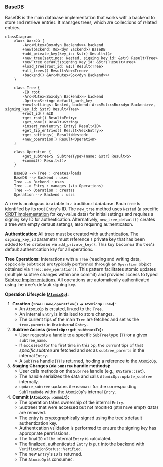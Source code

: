 ### BaseDB

BaseDB is the main database implementation that works with a backend to store and retrieve entries. It manages trees, which are collections of related entries.

```mermaid
classDiagram
    class BaseDB {
        -Arc<Mutex<Box<dyn Backend>>> backend
        +new(backend: Box<dyn Backend>) BaseDB
        +add_private_key(key_id: &str) Result<()>
        +new_tree(settings: Nested, signing_key_id: &str) Result<Tree>
        +new_tree_default(signing_key_id: &str) Result<Tree>
        +load_tree(root_id: &ID) Result<Tree>
        +all_trees() Result<Vec<Tree>>
        +backend() &Arc<Mutex<Box<dyn Backend>>>
    }

    class Tree {
        -ID root
        -Arc<Mutex<Box<dyn Backend>>> backend
        -Option<String> default_auth_key
        +new(settings: Nested, backend: Arc<Mutex<Box<dyn Backend>>>, signing_key_id: &str) Result<Tree>
        +root_id() &ID
        +get_root() Result<Entry>
        +get_name() Result<String>
        +insert_raw(entry: Entry) Result<ID>
        +get_tip_entries() Result<Vec<Entry>>
        +get_settings() Result<Nested>
        +new_operation() Result<Operation>
    }

    class Operation {
        +get_subtree<S: SubtreeType>(name: &str) Result<S>
        +commit() Result<()>
    }

    BaseDB --> Tree : creates/loads
    BaseDB --> Backend : uses
    Tree --> Backend : uses
    Tree --> Entry : manages (via Operations)
    Tree --> Operation : creates
    Operation --> Backend : uses
```

A `Tree` is analogous to a table in a traditional database. Each `Tree` is identified by its root `Entry`'s ID. The `new_tree` method uses `Nested` (a specific [CRDT implementation](crdt.md) for key-value data) for initial settings and requires a signing key ID for authentication. Alternatively, `new_tree_default()` creates a tree with empty default settings, also requiring authentication.

**Authentication**: All trees must be created with authentication. The `signing_key_id` parameter must reference a private key that has been added to the database via `add_private_key()`. This key becomes the tree's default authentication key for all operations.

**Tree Operations:** Interactions with a `Tree` (reading and writing data, especially subtrees) are typically performed through an `Operation` object obtained via `Tree::new_operation()`. This pattern facilitates atomic updates (multiple subtree changes within one commit) and provides access to typed [Subtree Implementations](subtrees.md). All operations are automatically authenticated using the tree's default signing key.

**Operation Lifecycle ([`AtomicOp`](../../src/atomicop.rs)):**

1.  **Creation (`Tree::new_operation()` -> `AtomicOp::new`):**
    - An `AtomicOp` is created, linked to the `Tree`.
    - An internal `Entry` is initialized to store changes.
    - The current tips of the main `Tree` are fetched and set as the `tree.parents` in the internal `Entry`.
2.  **Subtree Access (`AtomicOp::get_subtree<T>`):**
    - User requests a handle to a specific `SubTree` type (`T`) for a given `subtree_name`.
    - If accessed for the first time in this op, the current tips of that _specific subtree_ are fetched and set as `subtree_parents` in the internal `Entry`.
    - A `SubTree` handle (`T`) is returned, holding a reference to the `AtomicOp`.
3.  **Staging Changes (via `SubTree` handle methods):**
    - User calls methods on the `SubTree` handle (e.g., `KVStore::set`).
    - The handle serializes the data and calls `AtomicOp::update_subtree` internally.
    - `update_subtree` updates the `RawData` for the corresponding `SubTreeNode` within the `AtomicOp`'s internal `Entry`.
4.  **Commit (`AtomicOp::commit`):**
    - The operation takes ownership of the internal `Entry`.
    - Subtrees that were accessed but not modified (still have empty data) are removed.
    - The entry is cryptographically signed using the tree's default authentication key.
    - Authentication validation is performed to ensure the signing key has appropriate permissions.
    - The final `ID` of the internal `Entry` is calculated.
    - The finalized, authenticated `Entry` is `put` into the backend with `VerificationStatus::Verified`.
    - The new `Entry`'s `ID` is returned.
    - The `AtomicOp` is consumed.
